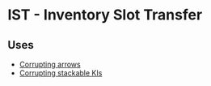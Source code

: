 # IST - Inventory Slot Transfer

## Uses

- [Corrupting arrows](./Corrupt%20Arrows.md)
- [Corrupting stackable KIs](./Corrupt%20Stackable%20Key%20Items.md)
